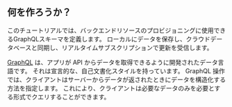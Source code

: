 ## 何を作ろうか？
このチュートリアルでは、バックエンドリソースのプロビジョニングに使用できるGraphQLスキーマを定義します。 ローカルにデータを保存し、クラウドデータベースと同期し、リアルタイムサブスクリプションで更新を受信します。

[GraphQL](http://graphql.org) は、アプリが API からデータを取得できるように開発されたデータ言語です。 それは宣言的な、自己文書化スタイルを持っています。 GraphQL 操作では、クライアントはサーバーからデータが返されたときにデータを構造化する方法を指定します。 これにより、クライアントは必要なデータのみを必要とする形式でクエリすることができます。
